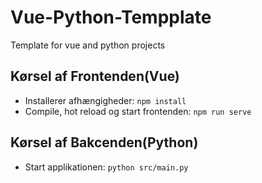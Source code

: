 # Vue-Python-Tempplate
Template for vue and python projects

## Kørsel af Frontenden(Vue)
* Installerer afhængigheder: ``` npm install ```
* Compile, hot reload og start frontenden: ``` npm run serve ```

## Kørsel af Bakcenden(Python)
* Start applikationen: ``` python src/main.py ```